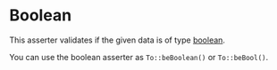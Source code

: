 # Boolean

This asserter validates if the given data is of type [boolean](http://php.net/manual/en/language.types.boolean.php).

You can use the boolean asserter as `To::beBoolean()` or `To::beBool()`.
